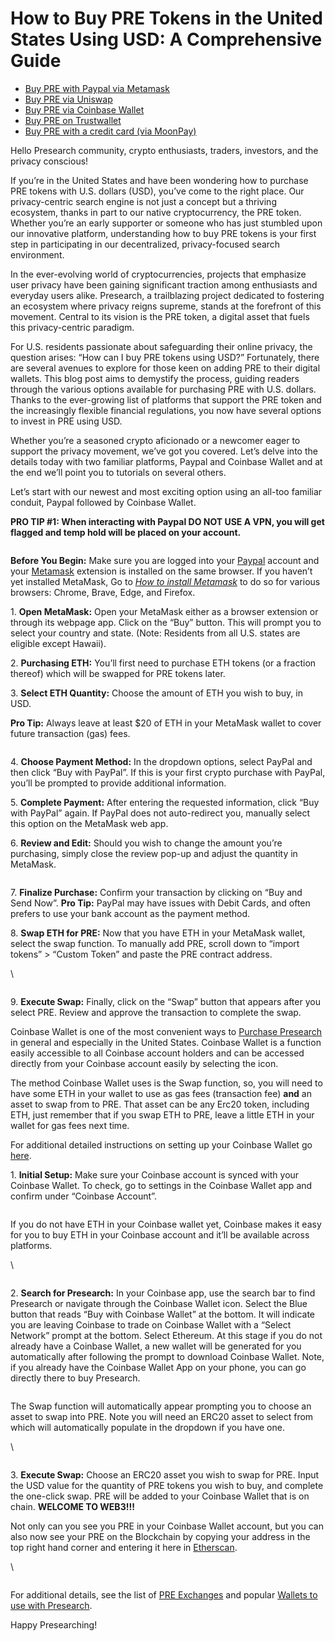 # How to Buy PRE Tokens in the United States Using USD: A Comprehensive Guide

* [Buy PRE with Paypal via Metamask](https://metamask.io/news/latest/metamask-and-paypal-all-you-need-to-know-about-buying-eth/)
* [Buy PRE via Uniswap](https://app.uniswap.org/#/swap?inputCurrency=0xec213f83defb583af3a000b1c0ada660b1902a0f\&outputCurrency=0xdac17f958d2ee523a2206206994597c13d831ec7)
* [Buy PRE via Coinbase Wallet](https://www.coinbase.com/how-to-buy/presearch)
* [Buy PRE on Trustwallet](https://www.binance.com/en/how-to-buy/presearch)
* [Buy PRE with a credit card (via MoonPay)](https://docs.presearch.io/faq/purchasing-the-pre-token-with-a-credit-card)

Hello Presearch community, crypto enthusiasts, traders, investors, and the privacy conscious!

If you’re in the United States and have been wondering how to purchase PRE tokens with U.S. dollars (USD), you’ve come to the right place. Our privacy-centric search engine is not just a concept but a thriving ecosystem, thanks in part to our native cryptocurrency, the PRE token. Whether you’re an early supporter or someone who has just stumbled upon our innovative platform, understanding how to buy PRE tokens is your first step in participating in our decentralized, privacy-focused search environment.

In the ever-evolving world of cryptocurrencies, projects that emphasize user privacy have been gaining significant traction among enthusiasts and everyday users alike. Presearch, a trailblazing project dedicated to fostering an ecosystem where privacy reigns supreme, stands at the forefront of this movement. Central to its vision is the PRE token, a digital asset that fuels this privacy-centric paradigm.

For U.S. residents passionate about safeguarding their online privacy, the question arises: “How can I buy PRE tokens using USD?” Fortunately, there are several avenues to explore for those keen on adding PRE to their digital wallets. This blog post aims to demystify the process, guiding readers through the various options available for purchasing PRE with U.S. dollars. Thanks to the ever-growing list of platforms that support the PRE token and the increasingly flexible financial regulations, you now have several options to invest in PRE using USD.

Whether you’re a seasoned crypto aficionado or a newcomer eager to support the privacy movement, we’ve got you covered. Let’s delve into the details today with two familiar platforms, Paypal and Coinbase Wallet and at the end we’ll point you to tutorials on several others.

Let’s start with our newest and most exciting option using an all-too familiar conduit, Paypal followed by Coinbase Wallet.

**PRO TIP #1: When interacting with Paypal DO NOT USE A VPN, you will get flagged and temp hold will be placed on your account.**

<figure><img src="../../.gitbook/assets/image (59).png" alt=""><figcaption></figcaption></figure>

**Before You Begin:** Make sure you are logged into your [Paypal](https://www.paypal.com/us/home) account and your [Metamask](https://metamask.io/) extension is installed on the same browser. If you haven’t yet installed MetaMask, Go to [_How to install Metamask_](https://support.metamask.io/hc/en-us/articles/360015489531) to do so for various browsers: Chrome, Brave, Edge, and Firefox.

1\. **Open MetaMask:** Open your MetaMask either as a browser extension or through its webpage app. Click on the “Buy” button. This will prompt you to select your country and state. (Note: Residents from all U.S. states are eligible except Hawaii).

2\. **Purchasing ETH:** You’ll first need to purchase ETH tokens (or a fraction thereof) which will be swapped for PRE tokens later.

3\. **Select ETH Quantity:** Choose the amount of ETH you wish to buy, in USD.

**Pro Tip:** Always leave at least $20 of ETH in your MetaMask wallet to cover future transaction (gas) fees.



<figure><img src="../../.gitbook/assets/image (60).png" alt=""><figcaption></figcaption></figure>

4\. **Choose Payment Method:** In the dropdown options, select PayPal and then click “Buy with PayPal”. If this is your first crypto purchase with PayPal, you’ll be prompted to provide additional information.

5\. **Complete Payment:** After entering the requested information, click “Buy with PayPal” again. If PayPal does not auto-redirect you, manually select this option on the MetaMask web app.

6\. **Review and Edit:** Should you wish to change the amount you’re purchasing, simply close the review pop-up and adjust the quantity in MetaMask.



<figure><img src="../../.gitbook/assets/image (61).png" alt=""><figcaption></figcaption></figure>

7\. **Finalize Purchase:** Confirm your transaction by clicking on “Buy and Send Now”. **Pro Tip:** PayPal may have issues with Debit Cards, and often prefers to use your bank account as the payment method.

8\. **Swap ETH for PRE:** Now that you have ETH in your MetaMask wallet, select the swap function. To manually add PRE, scroll down to “import tokens” > “Custom Token” and paste the PRE contract address.

\


<figure><img src="../../.gitbook/assets/image (62).png" alt=""><figcaption></figcaption></figure>

9\. **Execute Swap:** Finally, click on the “Swap” button that appears after you select PRE. Review and approve the transaction to complete the swap.

Coinbase Wallet is one of the most convenient ways to [Purchase Presearch](https://www.coinbase.com/price/presearch?utm\_campaign=rt\_i\_m\_w\_m\_acq\_ugc\_soc\_0\_asset\&utm\_source=ugc\&utm\_platform=iOS) in general and especially in the United States. Coinbase Wallet is a function easily accessible to all Coinbase account holders and can be accessed directly from your Coinbase account easily by selecting the icon.

The method Coinbase Wallet uses is the Swap function, so, you will need to have some ETH in your wallet to use as gas fees (transaction fee) **and** an asset to swap from to PRE. That asset can be any Erc20 token, including ETH, just remember that if you swap ETH to PRE, leave a little ETH in your wallet for gas fees next time.

For additional detailed instructions on setting up your Coinbase Wallet go [here](https://www.coinbase.com/wallet/tutorials).

1\. **Initial Setup:** Make sure your Coinbase account is synced with your Coinbase Wallet. To check, go to settings in the Coinbase Wallet app and confirm under “Coinbase Account”.

<figure><img src="../../.gitbook/assets/image (63).png" alt=""><figcaption></figcaption></figure>

If you do not have ETH in your Coinbase wallet yet, Coinbase makes it easy for you to buy ETH in your Coinbase account and it’ll be available across platforms.

\


<figure><img src="../../.gitbook/assets/image (64).png" alt=""><figcaption></figcaption></figure>

2\. **Search for Presearch:** In your Coinbase app, use the search bar to find Presearch or navigate through the Coinbase Wallet icon. Select the Blue button that reads “Buy with Coinbase Wallet” at the bottom. It will indicate you are leaving Coinbase to trade on Coinbase Wallet with a “Select Network” prompt at the bottom. Select Ethereum. At this stage if you do not already have a Coinbase Wallet, a new wallet will be generated for you automatically after following the prompt to download Coinbase Wallet. Note, if you already have the Coinbase Wallet App on your phone, you can go directly there to buy Presearch.

<figure><img src="../../.gitbook/assets/image (65).png" alt=""><figcaption></figcaption></figure>

The Swap function will automatically appear prompting you to choose an asset to swap into PRE. Note you will need an ERC20 asset to select from which will automatically populate in the dropdown if you have one.

\


<figure><img src="../../.gitbook/assets/image (66).png" alt=""><figcaption></figcaption></figure>

3\. **Execute Swap:** Choose an ERC20 asset you wish to swap for PRE. Input the USD value for the quantity of PRE tokens you wish to buy, and complete the one-click swap. PRE will be added to your Coinbase Wallet that is on chain. **WELCOME TO WEB3!!!**

Not only can you see you PRE in your Coinbase Wallet account, but you can also now see your PRE on the Blockchain by copying your address in the top right hand corner and entering it here in [Etherscan](https://etherscan.io/).

\


<figure><img src="../../.gitbook/assets/image (67).png" alt=""><figcaption></figcaption></figure>

For additional details, see the list of [PRE Exchanges](https://presearch.io/exchanges) and popular [Wallets to use with Presearch](https://presearch.io/wallets).

Happy Presearching!

[\
](https://news.presearch.io/?source=post\_page-----69bb92b8e2fb--------------------------------)
